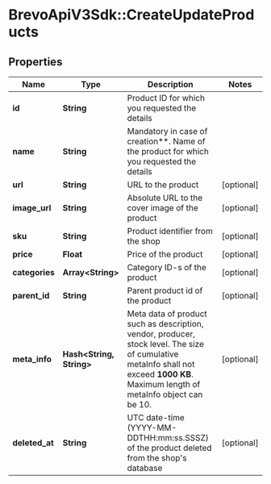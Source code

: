 # BrevoApiV3Sdk::CreateUpdateProducts

## Properties
Name | Type | Description | Notes
------------ | ------------- | ------------- | -------------
**id** | **String** | Product ID for which you requested the details | 
**name** | **String** | Mandatory in case of creation**. Name of the product for which you requested the details | 
**url** | **String** | URL to the product | [optional] 
**image_url** | **String** | Absolute URL to the cover image of the product | [optional] 
**sku** | **String** | Product identifier from the shop | [optional] 
**price** | **Float** | Price of the product | [optional] 
**categories** | **Array&lt;String&gt;** | Category ID-s of the product | [optional] 
**parent_id** | **String** | Parent product id of the product | [optional] 
**meta_info** | **Hash&lt;String, String&gt;** | Meta data of product such as description, vendor, producer, stock level. The size of cumulative metaInfo shall not exceed **1000 KB**. Maximum length of metaInfo object can be 10. | [optional] 
**deleted_at** | **String** | UTC date-time (YYYY-MM-DDTHH:mm:ss.SSSZ) of the product deleted from the shop&#39;s database | [optional] 


